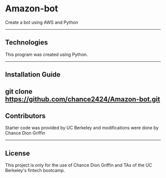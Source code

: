 # Amazon-bot

Create a bot using AWS and Python

---

## Technologies

This program was created using Python.

---

## Installation Guide

git clone https://github.com/chance2424/Amazon-bot.git
---

## Contributors

Starter code was provided by UC Berkeley and modifications were done by Chance Dion Griffin

---

## License

This project is only for the use of Chance Dion Griffin and TAs of the UC Berkeley's fintech bootcamp.
